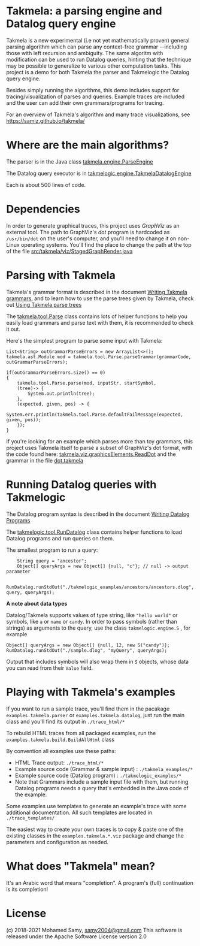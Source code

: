Takmela: a parsing engine and Datalog query engine
=========

Takmela is a new experimental (i.e not yet mathematically proven) general parsing algorithm which can parse any context-free grammar --including those with left recursion and ambiguity. The same algoritm with modification can be used to run Datalog queries, hinting that the technique may be possible to generalize to various other computation tasks. This project is a demo for both Takmela the parser and Takmelogic the Datalog query engine.

Besides simply running the algorithms, this demo includes support for tracing/visualization of parses and queries. Example traces are included and the user can add their own grammars/programs for tracing.

For an overview of Takmela's algorithm and many trace visualizations, see https://samiz.github.io/takmela/

Where are the main algorithms?
=========

The parser is in the Java class [takmela.engine.ParseEngine](src/takmela/engine/ParseEngine.java)

The Datalog query executor is in [takmelogic.engine.TakmelaDatalogEngine](src/takmelogic/engine/TakmelaDatalogEngine.java)

Each is about 500 lines of code.

Dependencies
=========

In order to generate graphical traces, this project uses *GraphViz* as an external tool. The path to GraphViz's *dot* program is hardcoded as `/usr/bin/dot` on the user's computer, and you'll need to change it on non-Linux operating systems. You'll find the place to change the path at the top of the file [src/takmela/viz/StagedGraphRender.java](src/takmela/viz/StagedGraphRender.java)


Parsing with Takmela
=========

Takmela's grammar format is described in the document [Writing Takmela grammars](doc/WritingTakmelaGrammars.md), and to learn how to use the parse trees given by Takmela, check out [Using Takmela parse trees](doc/UsingTakmelasParseTrees.md)

The [takmela.tool.Parse](src/takmela/tool/Parse.java) class contains lots of helper functions to help you easily load grammars and parse text with them, it is recommended to check it out.

Here's the simplest program to parse some input with Takmela:

```
List<String> outGrammarParseErrors = new ArrayList<>();
takmela.ast.Module mod = takmela.tool.Parse.parseGrammar(grammarCode, outGrammarParseErrors);

if(outGrammarParseErrors.size() == 0)
{
    takmela.tool.Parse.parse(mod, inputStr, startSymbol, 
    (tree)-> {
	    System.out.println(tree);
    },
    (expected, given, pos) -> {
        System.err.println(takmela.tool.Parse.defaultFailMessage(expected, given, pos));
    });
}
```

If you're looking for an example which parses more than toy grammars, this project uses Takmela itself to parse a subset of GraphViz's dot format, with the code found here: [takmela.viz.graphicsElements.ReadDot](src/takmela/viz/graphicsElements/ReadDot.java) and the grammar in the file [dot.takmela](./dot.takmela)

Running Datalog queries with Takmelogic
=========

The Datalog program syntax is described in the document [Writing Datalog Programs](./doc/WritingDatalogPrograms.md)

The [takmelogic.tool.RunDatalog](src/takmelogic/tool/RunDatalog.java) class contains helper functions to load Datalog programs and run queries on them.

The smallest program to run a query:
```
    String query = "ancestor";
    Object[] queryArgs = new Object[] {null, "c"}; // null -> output parameter

    RunDatalog.runStdOut("./takmelogic_examples/ancestors/ancestors.dlog", query, queryArgs);
```

**A note about data types**

Datalog/Takmela supports values of type string, like `"hello world"` or symbols, like `a` or `name` or `candy`. In order to pass symbols (rather than strings) as arguments to the query, use the class `takmelogic.engine.S` , for example 
```
Object[] queryArgs = new Object[] {null, 12, new S("candy")};
RunDatalog.runStdOut("./sample.dlog", "myQuery", queryArgs);
```

Output that includes symbols will also wrap them in `S` objects, whose data you can read from their `Value` field.

Playing with Takmela's examples
=========

If you want to run a sample trace, you'll find them in the pacakage `examples.takmela.parser` or `examples.takmela.datalog`, just run the main class and you'll find its output in `./trace_html/*`

To rebuild HTML traces from all packaged examples, run the `examples.takmela.build.BuildAllHtml` class

By convention all examples use these paths:

* HTML Trace output: `./trace_html/*`
* Example source code (Grammar & sample input) : `./takmela_examples/*`
* Example source code (Datalog program)        : `./takmelogic_examples/*`
* Note that Grammars include a sample input file with them, but running Datalog programs needs a query that's embedded in the Java code of the example.

Some examples use templates to generate an example's trace with some additional documentation. All such templates are located in `./trace_templates/`

The easiest way to create your own traces is to copy & paste one of the existing classes in the `examples.takmela.*.viz` package and change the parameters and configuration as needed.

What does "Takmela" mean?
=========
It's an Arabic word that means "completion". A program's (full) continuation is its completion!

License
=========
(c) 2018-2021 Mohamed Samy, samy2004@gmail.com
This software is released under the Apache Software License version 2.0
